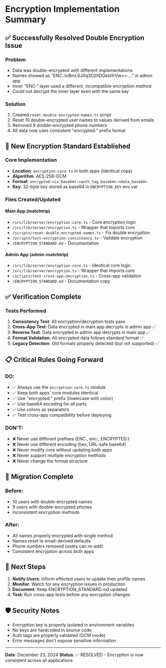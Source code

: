 # Encryption Implementation Summary

## ✅ Successfully Resolved Double Encryption Issue

### Problem

- Data was double-encrypted with different implementations
- Names showed as "ENC::IvBmL6JXq3D2hDGkId1rVw==:..." in admin app
- Inner "ENC:" layer used a different, incompatible encryption method
- Could not decrypt the inner layer even with the same key

### Solution

1. Created `reset-double-encrypted-names.ts` script
2. Reset 10 double-encrypted user names to values derived from emails
3. Removed 9 double-encrypted phone numbers
4. All data now uses consistent "encrypted:" prefix format

## 🔐 New Encryption Standard Established

### Core Implementation

- **Location**: `encryption-core.ts` in both apps (identical copy)
- **Algorithm**: AES-256-GCM
- **Format**: `encrypted:<iv_base64>:<auth_tag_base64>:<data_base64>`
- **Key**: 32-byte key stored as base64 in `ENCRYPTION_KEY` env var

### Files Created/Updated

#### Main App (matchtrip)

- `/src/lib/server/encryption-core.ts` - Core encryption logic
- `/src/lib/server/encryption.ts` - Wrapper that imports core
- `/scripts/reset-double-encrypted-names.ts` - Fix double encryption
- `/scripts/test-encryption-consistency.ts` - Validate encryption
- `/ENCRYPTION_STANDARD.md` - Documentation

#### Admin App (admin-matchtrip)

- `/src/lib/server/encryption-core.ts` - Identical core logic
- `/src/lib/server/encryption.ts` - Wrapper that imports core
- `/scripts/test-cross-app-decryption.ts` - Cross-app validation
- `/ENCRYPTION_STANDARD.md` - Documentation copy

## ✅ Verification Complete

### Tests Performed

1. **Consistency Test**: All encryption/decryption tests pass
2. **Cross-App Test**: Data encrypted in main app decrypts in admin app ✅
3. **Reverse Test**: Data encrypted in admin app decrypts in main app ✅
4. **Format Validation**: All encrypted data follows standard format ✅
5. **Legacy Detection**: Old formats properly detected (but not supported) ✅

## 📋 Critical Rules Going Forward

### DO:

- ✅ Always use the `encryption-core.ts` module
- ✅ Keep both apps' core modules identical
- ✅ Use "encrypted:" prefix (lowercase with colon)
- ✅ Use base64 encoding for all parts
- ✅ Use colons as separators
- ✅ Test cross-app compatibility before deploying

### DON'T:

- ❌ Never use different prefixes (ENC:, enc:, ENCRYPTED:)
- ❌ Never use different encoding (hex, URL-safe base64)
- ❌ Never modify core without updating both apps
- ❌ Never support multiple encryption methods
- ❌ Never change the format structure

## 🔄 Migration Complete

### Before:

- 10 users with double-encrypted names
- 9 users with double-encrypted phones
- Inconsistent encryption methods

### After:

- All names properly encrypted with single method
- Names reset to email-derived defaults
- Phone numbers removed (users can re-add)
- Consistent encryption across both apps

## 📝 Next Steps

1. **Notify Users**: Inform affected users to update their profile names
2. **Monitor**: Watch for any encryption issues in production
3. **Document**: Keep ENCRYPTION_STANDARD.md updated
4. **Test**: Run cross-app tests before any encryption changes

## 🛡️ Security Notes

- Encryption key is properly isolated in environment variables
- No keys are hardcoded in source code
- Auth tags are properly validated (GCM mode)
- Error messages don't expose sensitive information

---

**Date**: December 23, 2024
**Status**: ✅ RESOLVED - Encryption is now consistent across all applications
